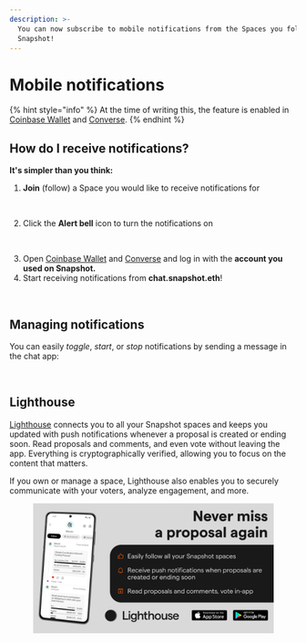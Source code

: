 ```yaml
---
description: >-
  You can now subscribe to mobile notifications from the Spaces you follow on
  Snapshot!
---
```


# Mobile notifications

{% hint style="info" %}
At the time of writing this, the feature is enabled in [Coinbase Wallet](https://www.coinbase.com/wallet) and [Converse](https://getconverse.app/).
{% endhint %}

## How do I receive notifications?

**It's simpler than you think:**

1. **Join** (follow) a Space you would like to receive notifications for

<figure><img src="../.gitbook/assets/Screenshot 2023-10-18 at 09.15.43.png" alt=""><figcaption></figcaption></figure>



2. Click the **Alert bell** icon to turn the notifications on

<figure><img src="../.gitbook/assets/Screenshot 2023-10-18 at 09.17.24.png" alt=""><figcaption></figcaption></figure>

3. Open [Coinbase Wallet](https://www.coinbase.com/wallet) and [Converse](https://getconverse.app/) and log in with the **account you used on Snapshot.**
4. Start receiving notifications from **chat.snapshot.eth**!

<figure><img src="../.gitbook/assets/image (140).png" alt="" width="188"><figcaption></figcaption></figure>

## Managing notifications

You can easily _toggle_, _start_, or _stop_ notifications by sending a message in the chat app:

<figure><img src="../.gitbook/assets/image (139).png" alt=""><figcaption></figcaption></figure>

## Lighthouse

[Lighthouse](https://lighthouse.cx/download?utm_source=snapshot_org) connects you to all your Snapshot spaces and keeps you updated with push notifications whenever a proposal is created or ending soon. Read proposals and comments, and even vote without leaving the app. Everything is cryptographically verified, allowing you to focus on the content that matters.

If you own or manage a space, Lighthouse also enables you to securely communicate with your voters, analyze engagement, and more.

<figure><img src="../.gitbook/assets/lighthouse-screenshot.png" alt=""><figcaption></figcaption></figure>
